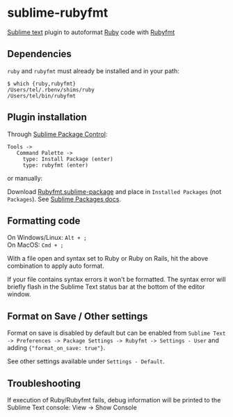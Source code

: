 # sublime-rubyfmt
[Sublime text](https://www.sublimetext.com) plugin to autoformat [Ruby](https://www.ruby-lang.org/en/) code with [Rubyfmt](https://github.com/samphippen/rubyfmt)

## Dependencies
`ruby` and `rubyfmt` must already be installed and in your path:

```shell
$ which {ruby,rubyfmt}
/Users/tel/.rbenv/shims/ruby
/Users/tel/bin/rubyfmt
```


## Plugin installation

Through [Sublime Package Control](https://packagecontrol.io):
```
Tools ->
   Command Palette ->
     type: Install Package (enter)
     type: rubyfmt (enter)
```

or manually:

Download [Rubyfmt.sublime-package](https://github.com/toreriklinnerud/sublime-rubyfmt/releases/download/v0.1.0/Rubyfmt.sublime-package) and place in `Installed Packages` (not `Packages`). See [Sublime Packages docs](https://www.sublimetext.com/docs/3/packages.html).

## Formatting code

On Windows/Linux: `Alt + ;`  
On MacOS: `Cmd + ;`

With a file open and syntax set to Ruby or Ruby on Rails, hit the above combination to apply auto format.

If your file contains syntax errors it won't be formatted. The syntax error will briefly flash in the Sublime Text status bar at the bottom of the editor window.

## Format on Save / Other settings

Format on save is disabled by default but can be enabled from `Sublime Text -> Preferences -> Package Settings -> Rubyfmt -> Settings - User` and adding `{"format_on_save: true"}`.

See other settings available under `Settings - Default`.

## Troubleshooting

If execution of Ruby/Rubyfmt fails, debug information will be printed to the Sublime Text console: View -> Show Console
